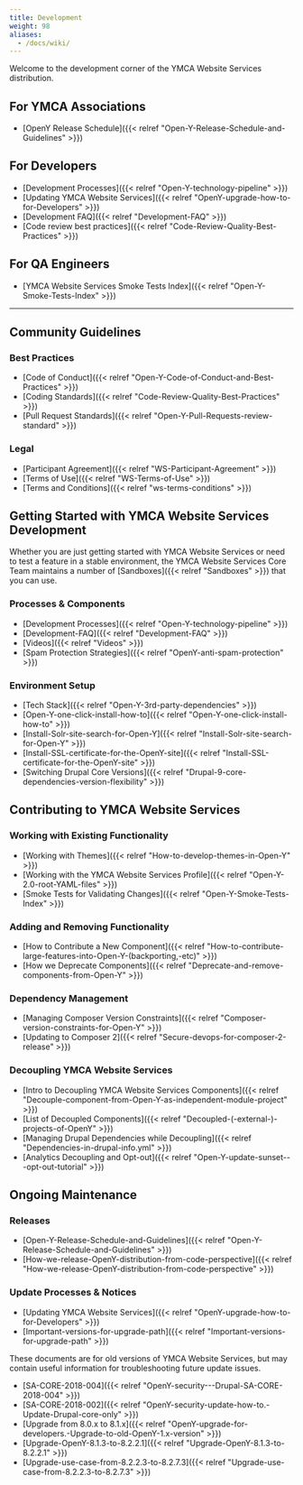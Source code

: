 ```yaml
---
title: Development
weight: 98
aliases:
  - /docs/wiki/
---
```


Welcome to the development corner of the YMCA Website Services distribution.

## For YMCA Associations

- [OpenY Release Schedule]({{< relref "Open-Y-Release-Schedule-and-Guidelines" >}})

## For Developers

- [Development Processes]({{< relref "Open-Y-technology-pipeline" >}})
- [Updating YMCA Website Services]({{< relref "OpenY-upgrade-how-to-for-Developers" >}})
- [Development FAQ]({{< relref "Development-FAQ" >}})
- [Code review best practices]({{< relref "Code-Review-Quality-Best-Practices" >}})

## For QA Engineers

- [YMCA Website Services Smoke Tests Index]({{< relref "Open-Y-Smoke-Tests-Index" >}})

---

## Community Guidelines

### Best Practices

- [Code of Conduct]({{< relref "Open-Y-Code-of-Conduct-and-Best-Practices" >}})
- [Coding Standards]({{< relref "Code-Review-Quality-Best-Practices" >}})
- [Pull Request Standards]({{< relref "Open-Y-Pull-Requests-review-standard" >}})

### Legal

- [Participant Agreement]({{< relref "WS-Participant-Agreement" >}})
- [Terms of Use]({{< relref "WS-Terms-of-Use" >}})
- [Terms and Conditions]({{< relref "ws-terms-conditions" >}})

## Getting Started with YMCA Website Services Development

Whether you are just getting started with YMCA Website Services or need to test a feature in a stable environment, the YMCA Website Services Core Team maintains a number of [Sandboxes]({{< relref "Sandboxes" >}}) that you can use.

### Processes & Components

- [Development Processes]({{< relref "Open-Y-technology-pipeline" >}})
- [Development-FAQ]({{< relref "Development-FAQ" >}})
- [Videos]({{< relref "Videos" >}})
- [Spam Protection Strategies]({{< relref "OpenY-anti-spam-protection" >}})

### Environment Setup

- [Tech Stack]({{< relref "Open-Y-3rd-party-dependencies" >}})
- [Open-Y-one-click-install-how-to]({{< relref "Open-Y-one-click-install-how-to" >}})
- [Install-Solr-site-search-for-Open-Y]({{< relref "Install-Solr-site-search-for-Open-Y" >}})
- [Install-SSL-certificate-for-the-OpenY-site]({{< relref "Install-SSL-certificate-for-the-OpenY-site" >}})
- [Switching Drupal Core Versions]({{< relref "Drupal-9-core-dependencies-version-flexibility" >}})

## Contributing to YMCA Website Services

### Working with Existing Functionality

- [Working with Themes]({{< relref "How-to-develop-themes-in-Open-Y" >}})
- [Working with the YMCA Website Services Profile]({{< relref "Open-Y-2.0-root-YAML-files" >}})
- [Smoke Tests for Validating Changes]({{< relref "Open-Y-Smoke-Tests-Index" >}})

### Adding and Removing Functionality

- [How to Contribute a New Component]({{< relref "How-to-contribute-large-features-into-Open-Y-(backporting,-etc)" >}})
- [How we Deprecate Components]({{< relref "Deprecate-and-remove-components-from-Open-Y" >}})

### Dependency Management

- [Managing Composer Version Constraints]({{< relref "Composer-version-constraints-for-Open-Y" >}})
- [Updating to Composer 2]({{< relref "Secure-devops-for-composer-2-release" >}})

### Decoupling YMCA Website Services

- [Intro to Decoupling YMCA Website Services Components]({{< relref "Decouple-component-from-Open-Y-as-independent-module-project" >}})
- [List of Decoupled Components]({{< relref "Decoupled-(-external-)-projects-of-OpenY" >}})
- [Managing Drupal Dependencies while Decoupling]({{< relref "Dependencies-in-drupal-info.yml" >}})
- [Analytics Decoupling and Opt-out]({{< relref "Open-Y-update-sunset---opt-out-tutorial" >}})

## Ongoing Maintenance

### Releases

- [Open-Y-Release-Schedule-and-Guidelines]({{< relref "Open-Y-Release-Schedule-and-Guidelines" >}})
- [How-we-release-OpenY-distribution-from-code-perspective]({{< relref "How-we-release-OpenY-distribution-from-code-perspective" >}})

### Update Processes & Notices

- [Updating YMCA Website Services]({{< relref "OpenY-upgrade-how-to-for-Developers" >}})
- [Important-versions-for-upgrade-path]({{< relref "Important-versions-for-upgrade-path" >}})

These documents are for old versions of YMCA Website Services, but may contain useful information for troubleshooting future update issues.

- [SA-CORE-2018-004]({{< relref "OpenY-security---Drupal-SA-CORE-2018-004" >}})
- [SA-CORE-2018-002]({{< relref "OpenY-security-update-how-to.-Update-Drupal-core-only" >}})
- [Upgrade from 8.0.x to 8.1.x]({{< relref "OpenY-upgrade-for-developers.-Upgrade-to-old-OpenY-1.x-version" >}})
- [Upgrade-OpenY-8.1.3-to-8.2.2.1]({{< relref "Upgrade-OpenY-8.1.3-to-8.2.2.1" >}})
- [Upgrade-use-case-from-8.2.2.3-to-8.2.7.3]({{< relref "Upgrade-use-case-from-8.2.2.3-to-8.2.7.3" >}})
